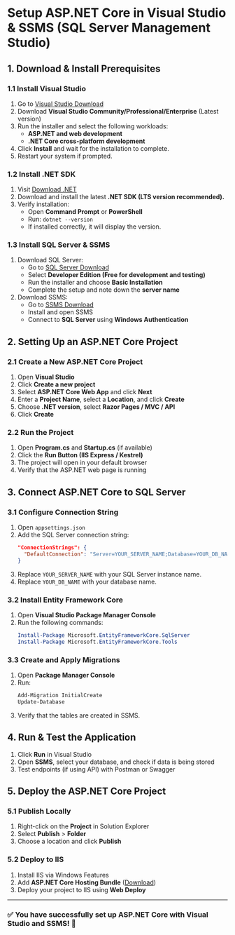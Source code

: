# Setup ASP.NET Core in Visual Studio & SSMS (SQL Server Management Studio)

## **1. Download & Install Prerequisites**

### **1.1 Install Visual Studio**
1. Go to [Visual Studio Download](https://visualstudio.microsoft.com/downloads/)
2. Download **Visual Studio Community/Professional/Enterprise** (Latest version)
3. Run the installer and select the following workloads:
   - **ASP.NET and web development**
   - **.NET Core cross-platform development**
4. Click **Install** and wait for the installation to complete.
5. Restart your system if prompted.

### **1.2 Install .NET SDK**
1. Visit [Download .NET](https://dotnet.microsoft.com/en-us/download)
2. Download and install the latest **.NET SDK (LTS version recommended).**
3. Verify installation:
   - Open **Command Prompt** or **PowerShell**
   - Run: `dotnet --version`
   - If installed correctly, it will display the version.

### **1.3 Install SQL Server & SSMS**
1. Download SQL Server:
   - Go to [SQL Server Download](https://www.microsoft.com/en-us/sql-server/sql-server-downloads)
   - Select **Developer Edition (Free for development and testing)**
   - Run the installer and choose **Basic Installation**
   - Complete the setup and note down the **server name**
2. Download SSMS:
   - Go to [SSMS Download](https://aka.ms/ssmsfullsetup)
   - Install and open SSMS
   - Connect to **SQL Server** using **Windows Authentication**

## **2. Setting Up an ASP.NET Core Project**

### **2.1 Create a New ASP.NET Core Project**
1. Open **Visual Studio**
2. Click **Create a new project**
3. Select **ASP.NET Core Web App** and click **Next**
4. Enter a **Project Name**, select a **Location**, and click **Create**
5. Choose **.NET version**, select **Razor Pages / MVC / API**
6. Click **Create**

### **2.2 Run the Project**
1. Open **Program.cs** and **Startup.cs** (if available)
2. Click the **Run Button (IIS Express / Kestrel)**
3. The project will open in your default browser
4. Verify that the ASP.NET web page is running

## **3. Connect ASP.NET Core to SQL Server**

### **3.1 Configure Connection String**
1. Open `appsettings.json`
2. Add the SQL Server connection string:
   ```json
   "ConnectionStrings": {
     "DefaultConnection": "Server=YOUR_SERVER_NAME;Database=YOUR_DB_NAME;Trusted_Connection=True;"
   }
   ```
3. Replace `YOUR_SERVER_NAME` with your SQL Server instance name.
4. Replace `YOUR_DB_NAME` with your database name.

### **3.2 Install Entity Framework Core**
1. Open **Visual Studio Package Manager Console**
2. Run the following commands:
   ```powershell
   Install-Package Microsoft.EntityFrameworkCore.SqlServer
   Install-Package Microsoft.EntityFrameworkCore.Tools
   ```

### **3.3 Create and Apply Migrations**
1. Open **Package Manager Console**
2. Run:
   ```powershell
   Add-Migration InitialCreate
   Update-Database
   ```
3. Verify that the tables are created in SSMS.

## **4. Run & Test the Application**
1. Click **Run** in Visual Studio
2. Open **SSMS**, select your database, and check if data is being stored
3. Test endpoints (if using API) with Postman or Swagger

## **5. Deploy the ASP.NET Core Project**
### **5.1 Publish Locally**
1. Right-click on the **Project** in Solution Explorer
2. Select **Publish** > **Folder**
3. Choose a location and click **Publish**

### **5.2 Deploy to IIS**
1. Install IIS via Windows Features
2. Add **ASP.NET Core Hosting Bundle** ([Download](https://dotnet.microsoft.com/en-us/download/dotnet))
3. Deploy your project to IIS using **Web Deploy**

---
### ✅ **You have successfully set up ASP.NET Core with Visual Studio and SSMS!** 🎉

